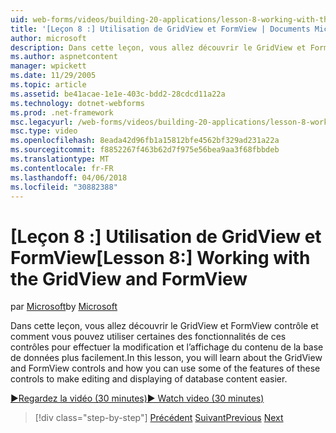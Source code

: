 ```yaml
---
uid: web-forms/videos/building-20-applications/lesson-8-working-with-the-gridview-and-formview
title: '[Leçon 8 :] Utilisation de GridView et FormView | Documents Microsoft'
author: microsoft
description: Dans cette leçon, vous allez découvrir le GridView et FormView contrôle et comment vous pouvez utiliser certaines des fonctionnalités de ces contrôles pour faciliter la modification et Affic...
ms.author: aspnetcontent
manager: wpickett
ms.date: 11/29/2005
ms.topic: article
ms.assetid: be41acae-1e1e-403c-bdd2-28cdcd11a22a
ms.technology: dotnet-webforms
ms.prod: .net-framework
msc.legacyurl: /web-forms/videos/building-20-applications/lesson-8-working-with-the-gridview-and-formview
msc.type: video
ms.openlocfilehash: 8eada42d96fb1a15812bfe4562bf329ad231a22a
ms.sourcegitcommit: f8852267f463b62d7f975e56bea9aa3f68fbbdeb
ms.translationtype: MT
ms.contentlocale: fr-FR
ms.lasthandoff: 04/06/2018
ms.locfileid: "30882388"
---
```

<a name="lesson-8-working-with-the-gridview-and-formview"></a><span data-ttu-id="b77d8-103">[Leçon 8 :] Utilisation de GridView et FormView</span><span class="sxs-lookup"><span data-stu-id="b77d8-103">[Lesson 8:] Working with the GridView and FormView</span></span>
====================
<span data-ttu-id="b77d8-104">par [Microsoft](https://github.com/microsoft)</span><span class="sxs-lookup"><span data-stu-id="b77d8-104">by [Microsoft](https://github.com/microsoft)</span></span>

<span data-ttu-id="b77d8-105">Dans cette leçon, vous allez découvrir le GridView et FormView contrôle et comment vous pouvez utiliser certaines des fonctionnalités de ces contrôles pour effectuer la modification et l’affichage du contenu de la base de données plus facilement.</span><span class="sxs-lookup"><span data-stu-id="b77d8-105">In this lesson, you will learn about the GridView and FormView controls and how you can use some of the features of these controls to make editing and displaying of database content easier.</span></span>

[<span data-ttu-id="b77d8-106">&#9654;Regardez la vidéo (30 minutes)</span><span class="sxs-lookup"><span data-stu-id="b77d8-106">&#9654; Watch video (30 minutes)</span></span>](https://channel9.msdn.com/Blogs/ASP-NET-Site-Videos/lesson-8-working-with-the-gridview-and-formview)

> [!div class="step-by-step"]
> <span data-ttu-id="b77d8-107">[Précédent](lesson-7-databinding-to-user-interface-controls.md)
> [Suivant](watch-aspnet-development-in-action.md)</span><span class="sxs-lookup"><span data-stu-id="b77d8-107">[Previous](lesson-7-databinding-to-user-interface-controls.md)
[Next](watch-aspnet-development-in-action.md)</span></span>
